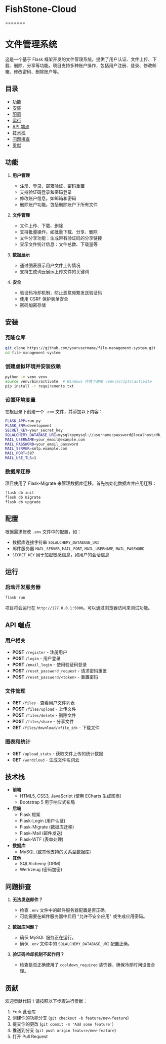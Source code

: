 # FishStone-Cloud
=======
# 文件管理系统

这是一个基于 Flask 框架开发的文件管理系统，提供了用户认证、文件上传、下载、删除、分享等功能。项目支持多种账户操作，包括用户注册、登录、修改邮箱、修改密码、删除账户等。

## 目录
- [功能](#功能)
- [安装](#安装)
- [配置](#配置)
- [运行](#运行)
- [API 端点](#api-端点)
- [技术栈](#技术栈)
- [问题排查](#问题排查)
- [贡献](#贡献)

## 功能

1. **用户管理**
   - 注册、登录、邮箱验证、密码重置
   - 支持验证码登录和密码登录
   - 修改账户信息，如邮箱和密码
   - 删除账户功能，包括删除账户下所有文件

2. **文件管理**
   - 文件上传、下载、删除
   - 支持批量操作，如批量下载、分享、删除
   - 文件分享功能：生成带有验证码的分享链接
   - 显示文件统计信息：文件总数、下载量等

3. **数据展示**
   - 通过图表展示用户文件上传情况
   - 支持生成词云展示上传文件的关键词

4. **安全**
   - 验证码冷却机制，防止恶意频繁发送验证码
   - 使用 CSRF 保护表单安全
   - 密码加密存储

## 安装

### 克隆仓库
```bash
git clone https://github.com/yourusername/file-management-system.git
cd file-management-system
```

### 创建虚拟环境并安装依赖
```bash
python -m venv venv
source venv/bin/activate  # Windows 环境下使用 venv\Scripts\activate
pip install -r requirements.txt
```

### 设置环境变量
在根目录下创建一个 `.env` 文件，并添加以下内容：

```bash
FLASK_APP=run.py
FLASK_ENV=development
SECRET_KEY=your_secret_key
SQLALCHEMY_DATABASE_URI=mysql+pymysql://username:password@localhost/db_name
MAIL_USERNAME=your_email@example.com
MAIL_PASSWORD=your_email_password
MAIL_SERVER=smtp.example.com
MAIL_PORT=587
MAIL_USE_TLS=1
```

### 数据库迁移
项目使用了 Flask-Migrate 来管理数据库迁移。首先初始化数据库并应用迁移：

```bash
flask db init
flask db migrate
flask db upgrade
```

## 配置

根据需求修改 `.env` 文件中的配置，如：
- 数据库连接字符串 `SQLALCHEMY_DATABASE_URI`
- 邮件服务器 `MAIL_SERVER`, `MAIL_PORT`, `MAIL_USERNAME`, `MAIL_PASSWORD`
- `SECRET_KEY` 用于加密敏感信息，如用户的会话信息

## 运行

### 启动开发服务器
```bash
flask run
```

项目将会运行在 `http://127.0.0.1:5000`。可以通过浏览器访问来测试功能。

## API 端点

### 用户相关
- **POST** `/register` - 注册用户
- **POST** `/login` - 用户登录
- **POST** `/email_login` - 使用验证码登录
- **POST** `/reset_password_request` - 请求密码重置
- **POST** `/reset_password/<token>` - 重置密码

### 文件管理
- **GET** `/files` - 查看用户文件列表
- **POST** `/files/upload` - 上传文件
- **POST** `/files/delete` - 删除文件
- **POST** `/files/share` - 分享文件
- **GET** `/files/download/<file_id>` - 下载文件

### 图表和统计
- **GET** `/upload_stats` - 获取文件上传的统计数据
- **GET** `/wordcloud` - 生成文件名词云

## 技术栈

- **前端**
  - HTML5, CSS3, JavaScript (使用 ECharts 生成图表)
  - Bootstrap 5 用于响应式布局
- **后端**
  - Flask 框架
  - Flask-Login (用户认证)
  - Flask-Migrate (数据库迁移)
  - Flask-Mail (邮件发送)
  - Flask-WTF (表单处理)
- **数据库**
  - MySQL (或其他支持的关系型数据库)
- **其他**
  - SQLAlchemy (ORM)
  - Werkzeug (密码加密)

## 问题排查

1. **无法发送邮件？**
   - 检查 `.env` 文件中的邮件服务器配置是否正确。
   - 可能需要在邮件服务器中启用 "允许不安全应用" 或生成应用密码。

2. **数据库问题？**
   - 确保 MySQL 服务正在运行。
   - 确保 `.env` 文件中的 `SQLALCHEMY_DATABASE_URI` 配置正确。

3. **验证码冷却机制不起作用？**
   - 检查是否正确使用了 `cooldown_required` 装饰器，确保冷却时间设置合理。

## 贡献

欢迎贡献代码！请按照以下步骤进行贡献：

1. Fork 此仓库
2. 创建你的功能分支 (`git checkout -b feature/new-feature`)
3. 提交你的更改 (`git commit -m 'Add some feature'`)
4. 推送到分支 (`git push origin feature/new-feature`)
5. 打开 Pull Request
